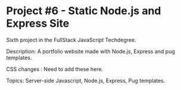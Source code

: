 # Project #6 - Static Node.js and Express Site

Sixth project in the FullStack JavaScript Techdegree.

Description: A portfolio website made with Node.js, Express and pug templates.

CSS changes : Need to add these here.

Topics: Server-side Javascript, Node.js, Express, Pug templates.
